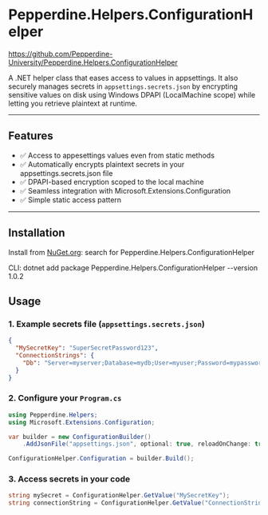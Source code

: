 ﻿# Pepperdine.Helpers.ConfigurationHelper
https://github.com/Pepperdine-University/Pepperdine.Helpers.ConfigurationHelper

A .NET helper class that eases access to values in appsettings. It also securely manages secrets in `appsettings.secrets.json` by encrypting sensitive values on disk using Windows DPAPI (LocalMachine scope) while letting you retrieve plaintext at runtime.

---

## Features
- ✅ Access to appesettings values even from static methods
- ✅ Automatically encrypts plaintext secrets in your appsettings.secrets.json file
- ✅ DPAPI-based encryption scoped to the local machine
- ✅ Seamless integration with Microsoft.Extensions.Configuration
- ✅ Simple static access pattern

---

## Installation

Install from [NuGet.org](https://www.nuget.org/): search for Pepperdine.Helpers.ConfigurationHelper

CLI: 
dotnet add package Pepperdine.Helpers.ConfigurationHelper --version 1.0.2


## Usage

### 1. Example secrets file (`appsettings.secrets.json`)

```json
{
  "MySecretKey": "SuperSecretPassword123",
  "ConnectionStrings": {
    "Db": "Server=myserver;Database=mydb;User=myuser;Password=mypassword"
  }
}
```


###  2. Configure your `Program.cs`
```csharp
using Pepperdine.Helpers;
using Microsoft.Extensions.Configuration;

var builder = new ConfigurationBuilder()
    .AddJsonFile("appsettings.json", optional: true, reloadOnChange: true);

ConfigurationHelper.Configuration = builder.Build();
```
### 3. Access secrets in your code
```csharp
string mySecret = ConfigurationHelper.GetValue("MySecretKey");
string connectionString = ConfigurationHelper.GetValue("ConnectionStrings:Db");
```